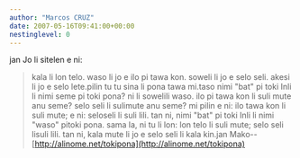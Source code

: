 ```yaml
---
author: "Marcos CRUZ"
date: 2007-05-16T09:41:00+00:00
nestinglevel: 0
---
```

jan Jo li sitelen e ni:
> kala li lon telo. waso li jo e ilo pi tawa kon.
> soweli li jo e selo seli. akesi li jo e selo lete.pilin tu tu sina li pona tawa mi.taso nimi "bat" pi toki Inli li nimi seme pi toki pona? ni li sowelili waso. ilo pi tawa kon li suli mute anu seme? selo seli li sulimute anu seme? mi pilin e ni: ilo tawa kon li suli mute; e ni: seloseli li suli lili. tan ni, nimi "bat" pi toki Inli li nimi "waso" pitoki pona. sama la, ni tu li lon: lon telo li suli mute; selo seli lisuli lili. tan ni, kala mute li jo e selo seli li kala kin.jan Mako--
[http://alinome.net/tokipona](http://alinome.net/tokipona)